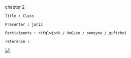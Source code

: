 

chapter 2

```
Title : Class
```

```
Presenter : juri3
```

```
Participants : rkfqlwjstk / HoGLee / someyou / giftchoi
```

```
reference : 
```

![](http://bookimg.gilbut.co.kr/book/BN001899/rn_view_BN001899.jpg)

